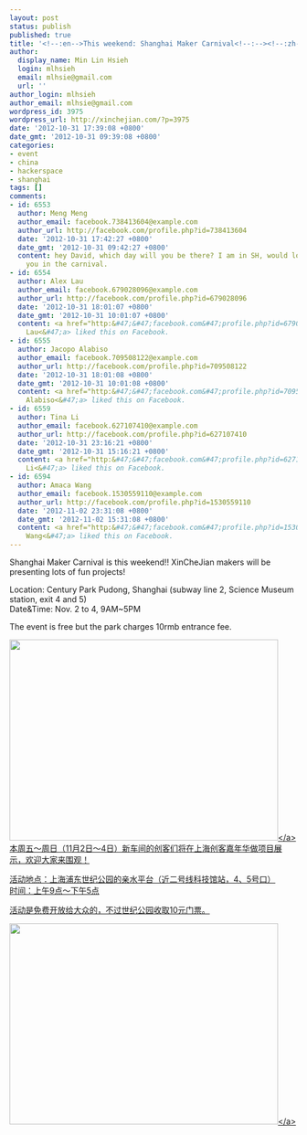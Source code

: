 ```yaml
---
layout: post
status: publish
published: true
title: '<!--:en-->This weekend: Shanghai Maker Carnival<!--:--><!--:zh-->本周五～周日: 上海创客嘉年华<!--:-->'
author:
  display_name: Min Lin Hsieh
  login: mlhsieh
  email: mlhsie@gmail.com
  url: ''
author_login: mlhsieh
author_email: mlhsie@gmail.com
wordpress_id: 3975
wordpress_url: http://xinchejian.com/?p=3975
date: '2012-10-31 17:39:08 +0800'
date_gmt: '2012-10-31 09:39:08 +0800'
categories:
- event
- china
- hackerspace
- shanghai
tags: []
comments:
- id: 6553
  author: Meng Meng
  author_email: facebook.738413604@example.com
  author_url: http://facebook.com/profile.php?id=738413604
  date: '2012-10-31 17:42:27 +0800'
  date_gmt: '2012-10-31 09:42:27 +0800'
  content: hey David, which day will you be there? I am in SH, would love to meet
    you in the carnival.
- id: 6554
  author: Alex Lau
  author_email: facebook.679028096@example.com
  author_url: http://facebook.com/profile.php?id=679028096
  date: '2012-10-31 18:01:07 +0800'
  date_gmt: '2012-10-31 10:01:07 +0800'
  content: <a href="http:&#47;&#47;facebook.com&#47;profile.php?id=679028096" target="_blank">Alex
    Lau<&#47;a> liked this on Facebook.
- id: 6555
  author: Jacopo Alabiso
  author_email: facebook.709508122@example.com
  author_url: http://facebook.com/profile.php?id=709508122
  date: '2012-10-31 18:01:08 +0800'
  date_gmt: '2012-10-31 10:01:08 +0800'
  content: <a href="http:&#47;&#47;facebook.com&#47;profile.php?id=709508122" target="_blank">Jacopo
    Alabiso<&#47;a> liked this on Facebook.
- id: 6559
  author: Tina Li
  author_email: facebook.627107410@example.com
  author_url: http://facebook.com/profile.php?id=627107410
  date: '2012-10-31 23:16:21 +0800'
  date_gmt: '2012-10-31 15:16:21 +0800'
  content: <a href="http:&#47;&#47;facebook.com&#47;profile.php?id=627107410" target="_blank">Tina
    Li<&#47;a> liked this on Facebook.
- id: 6594
  author: Amaca Wang
  author_email: facebook.1530559110@example.com
  author_url: http://facebook.com/profile.php?id=1530559110
  date: '2012-11-02 23:31:08 +0800'
  date_gmt: '2012-11-02 15:31:08 +0800'
  content: <a href="http:&#47;&#47;facebook.com&#47;profile.php?id=1530559110" target="_blank">Amaca
    Wang<&#47;a> liked this on Facebook.
---
```

<p><!--:en-->Shanghai Maker Carnival is this weekend!! XinCheJian makers will be presenting lots of fun projects!</p>
<p>Location: Century Park Pudong, Shanghai (subway line 2, Science Museum station, exit 4 and 5)<br />
Date&amp;Time:&nbsp;Nov. 2 to 4, 9AM~5PM</p>
<p>The event is free but the park charges 10rmb&nbsp;entrance fee.</p>
<p><a href="http:&#47;&#47;xinchejian.com&#47;wp-content&#47;uploads&#47;2012&#47;10&#47;Collages5-small.jpg"><img src="http:&#47;&#47;xinchejian.com&#47;wp-content&#47;uploads&#47;2012&#47;10&#47;Collages5-small-533x400.jpg" alt="" title="Collages5-small" width="470" height="352" class="alignnone size-large wp-image-3976" &#47;><&#47;a><!--:--><!--:zh-->本周五～周日（11月2日～4日）新车间的创客们将在上海创客嘉年华做项目展示，欢迎大家来围观！</p>
<p>活动地点：上海浦东世纪公园的亲水平台（近二号线科技馆站，4、5号口）<br />
时间：上午9点～下午5点</p>
<p>活动是免费开放给大众的，不过世纪公园收取10元门票。</p>
<p><a href="http:&#47;&#47;xinchejian.com&#47;wp-content&#47;uploads&#47;2012&#47;10&#47;Collages5-small.jpg"><img src="http:&#47;&#47;xinchejian.com&#47;wp-content&#47;uploads&#47;2012&#47;10&#47;Collages5-small-533x400.jpg" alt="" title="Collages5-small" width="470" height="352" class="alignnone size-large wp-image-3976" &#47;><&#47;a><!--:--></p>
